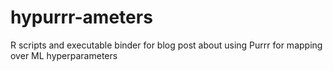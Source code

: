 # hypurrr-ameters
R scripts and executable binder for blog post about using Purrr for mapping over ML hyperparameters
